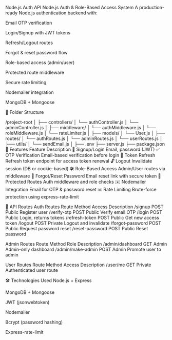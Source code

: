 Node.js Auth API
 Node.js Auth & Role-Based Access System
A production-ready Node.js authentication backend with:

Email OTP verification

Login/Signup with JWT tokens

Refresh/Logout routes

Forgot & reset password flow

Role-based access (admin/user)

Protected route middleware

Secure rate limiting

Nodemailer integration

MongoDB + Mongoose

📂 Folder Structure

/project-root
│
├── controllers/
│   └── authController.js
│   └── adminController.js
│
├── middleware/
│   └── authMiddleware.js
│   └── roleMiddleware.js
│   └── rateLimiter.js
│
├── models/
│   └── User.js
│
├── routes/
│   └── authRoutes.js
│   └── adminRoutes.js
│   └── userRoutes.js
│
├── utils/
│   └── sendEmail.js
│
├── .env
├── server.js
├── package.json
🚀 Features
Feature	Description
🔐 Signup/Login	Email, password (JWT)
✅ OTP Verification	Email-based verification before login
🔁 Token Refresh	Refresh token endpoint for access token renewal
🔓 Logout	Invalidate session (DB or cookie-based)
🛠️ Role-Based Access	Admin/User routes via middleware
📩 Forgot/Reset Password	Email reset link with secure token
🚧 Protected Routes	Auth middleware and role checks
✉️ Nodemailer Integration	Email for OTP & password reset
📊 Rate Limiting	Brute-force protection using express-rate-limit

🔐 API Routes
Auth Routes
Route	Method	Access	Description
/signup	POST	Public	Register user
/verify-otp	POST	Public	Verify email OTP
/login	POST	Public	Login, returns tokens
/refresh-token	POST	Public	Get new access token
/logout	POST	Private	Logout and invalidate
/forgot-password	POST	Public	Request password reset
/reset-password	POST	Public	Reset password

Admin Routes
Route	Method	Role	Description
/admin/dashboard	GET	Admin	Admin-only dashboard
/admin/make-admin	POST	Admin	Promote user to admin

User Routes
Route	Method	Access	Description
/user/me	GET	Private	Authenticated user route

🛠️ Technologies Used
Node.js + Express

MongoDB + Mongoose

JWT (jsonwebtoken)

Nodemailer

Bcrypt (password hashing)

Express-rate-limit

